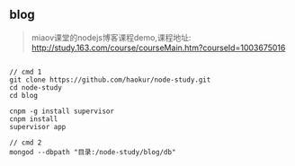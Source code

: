 ## blog

> miaov课堂的nodejs博客课程demo,课程地址: http://study.163.com/course/courseMain.htm?courseId=1003675016
```

// cmd 1
git clone https://github.com/haokur/node-study.git
cd node-study
cd blog

cnpm -g install supervisor
cnpm install
supervisor app

// cmd 2
mongod --dbpath "目录:/node-study/blog/db"


```
